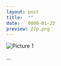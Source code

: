 ```yaml
---
layout: post
title:  ""
date:   0000-01-22
preview: 22p.png
---
```


![Picture 1]({{site.baseurl}}/images/22.png?auto=yes)

...

